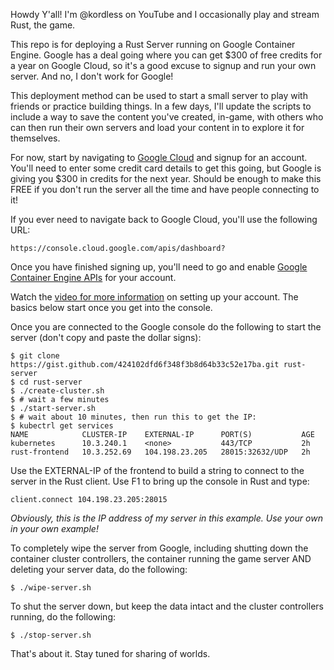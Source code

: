 Howdy Y'all! I'm @kordless on YouTube and I occasionally play and stream Rust, the game.

This repo is for deploying a Rust Server running on Google Container Engine. Google has a deal going where you can get $300 of free credits for a year on Google Cloud, so it's a good excuse to signup and run your own server. And no, I don't work for Google!

This deployment method can be used to start a small server to play with friends or practice building things. In a few days, I'll update the scripts to include a way to save the content you've created, in-game, with others who can then run their own servers and load your content in to explore it for themselves.

For now, start by navigating to [Google Cloud](https://cloud.google.com) and signup for an account. You'll need to enter some credit card details to get this going, but Google is giving you $300 in credits for the next year. Should be enough to make this FREE if you don't run the server all the time and have people connecting to it!

If you ever need to navigate back to Google Cloud, you'll use the following URL:
```
https://console.cloud.google.com/apis/dashboard?
```

Once you have finished signing up, you'll need to go and enable [Google Container Engine APIs](https://console.cloud.google.com/apis/dashboard) for your account. 

Watch the [video for more information](https://www.youtube.com/watch?v=zfDZJDXfhFQ&feature=youtu.be) on setting up your account. The basics below start once you get into the console.

Once you are connected to the Google console do the following to start the server (don't copy and paste the dollar signs):

```
$ git clone https://gist.github.com/424102dfd6f348f3b8d64b33c52e17ba.git rust-server
$ cd rust-server
$ ./create-cluster.sh
$ # wait a few minutes
$ ./start-server.sh
$ # wait about 10 minutes, then run this to get the IP:
$ kubectrl get services
NAME            CLUSTER-IP    EXTERNAL-IP      PORT(S)           AGE
kubernetes      10.3.240.1    <none>           443/TCP           2h
rust-frontend   10.3.252.69   104.198.23.205   28015:32632/UDP   2h
```

Use the EXTERNAL-IP of the frontend to build a string to connect to the server in the Rust client. Use F1 to bring up the console in Rust and type:

```
client.connect 104.198.23.205:28015
```

*Obviously, this is the IP address of my server in this example. Use your own in your own example!*

To completely wipe the server from Google, including shutting down the container cluster controllers, the container running the game server AND deleting your server data, do the following: 

```
$ ./wipe-server.sh
```

To shut the server down, but keep the data intact and the cluster controllers running, do the following:

```
$ ./stop-server.sh
```

That's about it. Stay tuned for sharing of worlds.